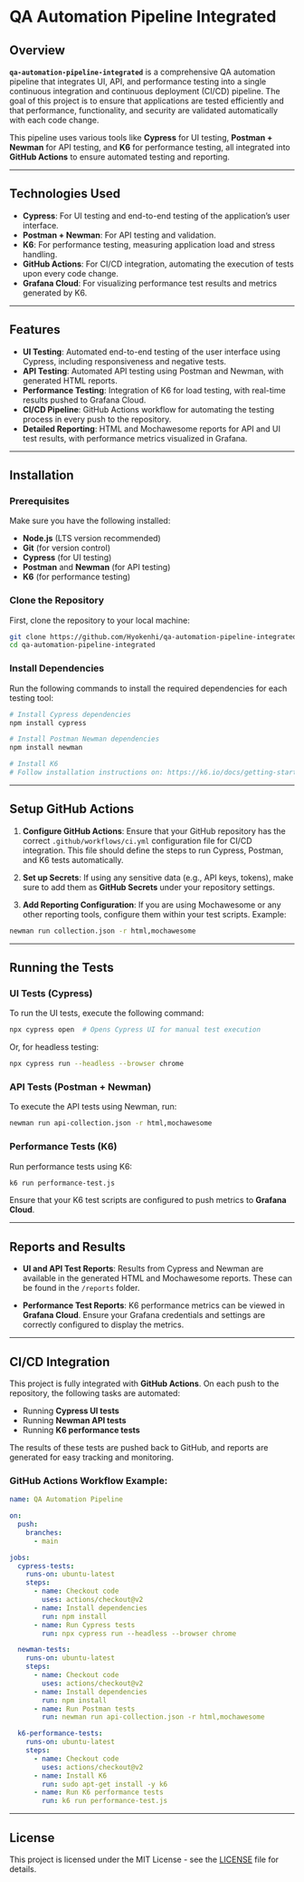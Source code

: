 
# QA Automation Pipeline Integrated

## Overview
**`qa-automation-pipeline-integrated`** is a comprehensive QA automation pipeline that integrates UI, API, and performance testing into a single continuous integration and continuous deployment (CI/CD) pipeline. The goal of this project is to ensure that applications are tested efficiently and that performance, functionality, and security are validated automatically with each code change.

This pipeline uses various tools like **Cypress** for UI testing, **Postman + Newman** for API testing, and **K6** for performance testing, all integrated into **GitHub Actions** to ensure automated testing and reporting.

---

## Technologies Used
- **Cypress**: For UI testing and end-to-end testing of the application’s user interface.
- **Postman + Newman**: For API testing and validation.
- **K6**: For performance testing, measuring application load and stress handling.
- **GitHub Actions**: For CI/CD integration, automating the execution of tests upon every code change.
- **Grafana Cloud**: For visualizing performance test results and metrics generated by K6.

---

## Features
- **UI Testing**: Automated end-to-end testing of the user interface using Cypress, including responsiveness and negative tests.
- **API Testing**: Automated API testing using Postman and Newman, with generated HTML reports.
- **Performance Testing**: Integration of K6 for load testing, with real-time results pushed to Grafana Cloud.
- **CI/CD Pipeline**: GitHub Actions workflow for automating the testing process in every push to the repository.
- **Detailed Reporting**: HTML and Mochawesome reports for API and UI test results, with performance metrics visualized in Grafana.

---

## Installation

### Prerequisites
Make sure you have the following installed:
- **Node.js** (LTS version recommended)
- **Git** (for version control)
- **Cypress** (for UI testing)
- **Postman** and **Newman** (for API testing)
- **K6** (for performance testing)

### Clone the Repository
First, clone the repository to your local machine:

```bash
git clone https://github.com/Hyokenhi/qa-automation-pipeline-integrated.git
cd qa-automation-pipeline-integrated
```

### Install Dependencies
Run the following commands to install the required dependencies for each testing tool:

```bash
# Install Cypress dependencies
npm install cypress

# Install Postman Newman dependencies
npm install newman

# Install K6
# Follow installation instructions on: https://k6.io/docs/getting-started/
```

---

## Setup GitHub Actions

1. **Configure GitHub Actions**: Ensure that your GitHub repository has the correct `.github/workflows/ci.yml` configuration file for CI/CD integration. This file should define the steps to run Cypress, Postman, and K6 tests automatically.

2. **Set up Secrets**: If using any sensitive data (e.g., API keys, tokens), make sure to add them as **GitHub Secrets** under your repository settings.

3. **Add Reporting Configuration**: If you are using Mochawesome or any other reporting tools, configure them within your test scripts. Example:

```bash
newman run collection.json -r html,mochawesome
```

---

## Running the Tests

### UI Tests (Cypress)
To run the UI tests, execute the following command:

```bash
npx cypress open  # Opens Cypress UI for manual test execution
```

Or, for headless testing:

```bash
npx cypress run --headless --browser chrome
```

### API Tests (Postman + Newman)
To execute the API tests using Newman, run:

```bash
newman run api-collection.json -r html,mochawesome
```

### Performance Tests (K6)
Run performance tests using K6:

```bash
k6 run performance-test.js
```

Ensure that your K6 test scripts are configured to push metrics to **Grafana Cloud**.

---

## Reports and Results

- **UI and API Test Reports**: Results from Cypress and Newman are available in the generated HTML and Mochawesome reports. These can be found in the `/reports` folder.
  
- **Performance Test Reports**: K6 performance metrics can be viewed in **Grafana Cloud**. Ensure your Grafana credentials and settings are correctly configured to display the metrics.

---

## CI/CD Integration

This project is fully integrated with **GitHub Actions**. On each push to the repository, the following tasks are automated:
- Running **Cypress UI tests**
- Running **Newman API tests**
- Running **K6 performance tests**

The results of these tests are pushed back to GitHub, and reports are generated for easy tracking and monitoring.

### GitHub Actions Workflow Example:
```yaml
name: QA Automation Pipeline

on:
  push:
    branches:
      - main

jobs:
  cypress-tests:
    runs-on: ubuntu-latest
    steps:
      - name: Checkout code
        uses: actions/checkout@v2
      - name: Install dependencies
        run: npm install
      - name: Run Cypress tests
        run: npx cypress run --headless --browser chrome

  newman-tests:
    runs-on: ubuntu-latest
    steps:
      - name: Checkout code
        uses: actions/checkout@v2
      - name: Install dependencies
        run: npm install
      - name: Run Postman tests
        run: newman run api-collection.json -r html,mochawesome

  k6-performance-tests:
    runs-on: ubuntu-latest
    steps:
      - name: Checkout code
        uses: actions/checkout@v2
      - name: Install K6
        run: sudo apt-get install -y k6
      - name: Run K6 performance tests
        run: k6 run performance-test.js
```

---

## License

This project is licensed under the MIT License - see the [LICENSE](LICENSE) file for details.
